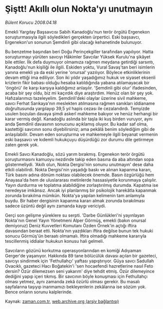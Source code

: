 # Şiştt! Akıllı olun Nokta'yı unutmayın

*Bülent Korucu 2008.04.18*

<tr><td class="metin" colspan="2" style="padding-top: 20px; padding-left: 5px; padding-right: 10px;">Emekli Yargıtay Başsavcısı Sabih Kanadoğlu'nun terör örgütü Ergenekon soruşturmasıyla ilgili söyledikleri gerçekten ürpertici. Eski başsavcı, Ergenekon'un sonunun Şemdinli gibi olacağı kehanetinde bulunuyor.</td></tr><tr><td class="metin" colspan="2" style="padding-top: 20px; padding-left: 5px; padding-right: 10px;"><p>Bu benzetme başından beri Doğu Perinçekgiller tarafından yapılıyor. Hatta soruşturmayı yürüten savcıyı Hâkimler Savcılar Yüksek Kurulu'na şikâyet bile ettiler. İlk defa duymuyor olmamıza rağmen meydana getirdiği sarsıntı, Kanadoğlu'nun kişiliği ile ilgili. Eskiden yoktu, Vural Savaş'tan beri isimlerin yanına emekli ya da eski yerine 'onursal' yazılıyor. Böylece etkinliklerinin devam ettiği ima ediliyor. Son iki yıldır yaşadığımız hukuk ve siyaset eksenli krizlerin fikir babası olduğu hesaba katıldığında yabana atılamayacak bir 'öngörü' ile karşı karşıya kaldığımız anlaşılır. 'Şemdinli gibi olur' ifadesinden, acaba bir şey oldu, biz mi kaçırdık diye araştırdım. Henüz olan bir şey yok. Hafızalarımızı tazeleyelim. Şemdinli'deki olaylar üzerine sivil mahkeme, savcı Ferhat Sarıkaya'nın meslekten atılmasına rağmen sanıkları iddianame doğrultusunda yargılayıp 39,5 yıl hapis cezası ile cezalandırdı. Temyizde usulen bozulan davaya şimdi askerî mahkeme bakıyor ve henüz herhangi bir karar vermiş değil. Kanadoğlu aslında bir taşla iki kuş birden vuruyor, aynı anda Şemdinli davasının sonucunu açıklamış oluyor. Bu kadar saf olma, kastettiği savcının sonu diyebilirsiniz; ama pekâlâ benim söylediğim gibi de anlaşılabilir. Devam eden soruşturma ve mahkemeyle ilgili beyanat vermenin eski başsavcı ve kıdemli hukukçuyu düşürdüğü zor durumu dile getirmeye zaten gerek yok.
<p>Emekli Savcı Kanadoğlu, sözü yarım bırakmış. Ergenekon terör örgütü soruşturmasını kamuoyu nezdinde takip eden basına da aba altından sopa göstermeliydi. 'Akıllı olun, Nokta Dergisi'nin sonunu unutmayın' dese daha etkili olabilirdi. Nokta Dergisi'nin yaşadığı baskı ve alınan kapanma kararı, Türk basını adına dönüm noktası olabilecek önemde. Basın özgürlüğü hem Anayasa'da hem de uluslararası metinlerde hassasiyetle korunmaya çalışılır. Yayın durdurma ve toplatma alabildiğine zorlaştırılmış durumda. Kapatma ise neredeyse imkânsız. Ancak iyi planlanmış bir psikolojik harekâtla kapanmak zorunda bırakılma mümkün. Nokta'ya yapılan kelimenin tam anlamıyla buydu. Bir haber dergisinin kapanma kararı almak zorunda bırakılması sadece üzüntü değil aynı zamanda kaygı vericiydi.
<p>Gerçi son gelişme yüreklere su serpti. 'Darbe Günlükleri'ni yayınlayan Nokta'nın Genel Yayın Yönetmeni Alper Görmüş, emekli (bakın onursal demiyoruz) Deniz Kuvvetleri Komutanı Özden Örnek'in açtığı iftira davasından beraat etti. Nokta'nın yazdıkları iftira değilse bunun tek hukuki sonucu Görmüş'ün beraatı olmamalı. İftira olmadığı mahkeme kararıyla tescillenmiş iddialar hukukun konusu hali gelmeli.
<p>Savcıların gözünü korkutma operasyonlarından en komiği Adıyaman Gerger'de yaşanıyor. Hakkında 89 tane bölücülük davası açılan bir gazeteci, savcıyı sindirmek için 'Fethullahçı' yaftası yapıştırıyor. Güya savcı Sadullah Ovacıklı, gazeteci Hacı Boğatekin'i 'sen hocaefendi hazretlerine nasıl Feto dersin? Özür dilemezsen seni yakarım' diye tehdit etmiş. Özür dilemeyince dediğini yapıp içeri tıkmış. Bir savcının böyle konuşması için Fethullahçı olması yetmez, aynı zamanda zekâ özürlü olması gerekir. Bu masalı sayfalarına taşıyıp inanmamızı bekleyenlerin zekâlarına ise sözüm yok. Bence onların sorunu kalplerinde.<br/></p></p></p></p></td></tr>

Kaynak: [zaman.com.tr](http://zaman.com.tr/yazar.do?yazino=678234), [web.archive.org (arşiv bağlantısı)](http://web.archive.org/web/20080804122328/http://www.zaman.com.tr:80/yazar.do?yazino=678234)
